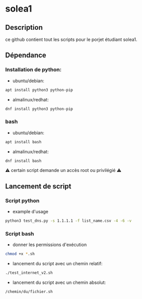 # solea1

## Description
ce github contient tout les scripts pour le porjet étudiant solea1.

## Dépendance

### Installation de python:
- ubuntu/debian:
```bash
apt install python3 python-pip
```

- almalinux/redhat:
```bash
dnf install python3 python-pip
```

### bash

- ubuntu/debian:
```bash
apt install bash
```

- almalinux/redhat:
```bash
dnf install bash
```

⚠️ certain script demande un accès root ou privilégié ⚠️

## Lancement de script

### Script python
- example d'usage
```bash
python3 test_dns.py -s 1.1.1.1 -f list_name.csv -4 -6 -v
```

### Script bash
- donner les permissions d'exécution
```bash
chmod +x *.sh
```

- lancement du script avec un chemin relatif:
```bash
./test_internet_v2.sh
```

- lancement du script avec un chemin absolut:
```bash
/chemin/du/fichier.sh
```
